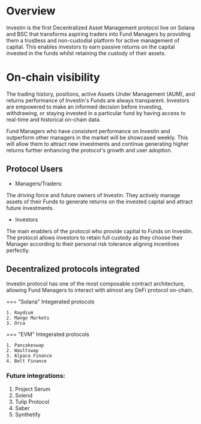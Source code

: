 # Overview

Investin is the first Decentralized Asset Management protocol live on Solana and BSC that transforms aspiring traders into Fund Managers by providing them a trustless and non-custodial platform for active management of capital. This enables investors to earn passive returns on the capital invested in the funds whilst retaining the custody of their assets.

# On-chain visibility

The trading history, positions, active Assets Under Management (AUM), and returns performance of Investin's Funds are always transparent. Investors are empowered to make an informed decision before investing, withdrawing, or staying invested in a particular fund by having access to real-time and historical on-chain data.

Fund Managers who have consistent performance on Investin and outperform other managers in the market will be showcased weekly. This will allow them to attract new investments and continue generating higher returns further enhancing the protocol's growth and user adoption.

## Protocol Users

* Managers/Traders:

The driving force and future owners of Investin. They actively manage assets of their Funds to generate returns on the invested capital and attract future investments.

* Investors 

The main enablers of the protocol who provide capital to Funds on Investin. The protocol allows investors to retain full custody as they choose their Manager according to their personal risk tolerance aligning incentives perfectly.

## Decentralized protocols integrated

Investin protocol has one of the most composable contract architecture, allowing Fund Managers to interact with almost any DeFi protocol on-chain.


=== "Solana"
    Integerated protocols

    1. Raydium                 
    2. Mango Markets
    3. Orca
      

=== "EVM"
    Integerated protocols

    1. Pancakeswap
    2. Waultswap
    3. Alpaca Finance
    4. Belt Finance

### Future integrations: 

1. Project Serum
2. Solend
3. Tulip Protocol
4. Saber
5. Synthetify 


